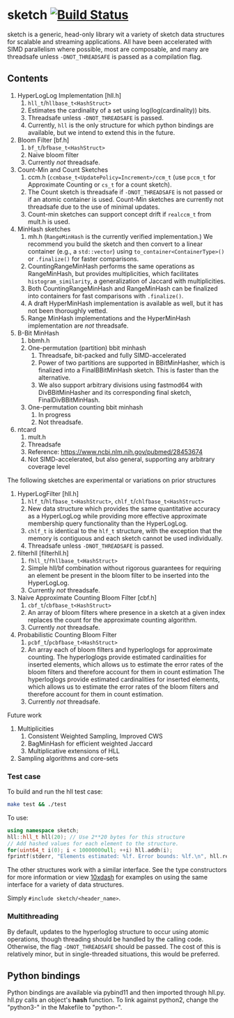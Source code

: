 # sketch [![Build Status](https://travis-ci.com/dnbaker/sketch.svg?branch=master)](https://travis-ci.com/dnbaker/sketch)
sketch is a generic, head-only library wit a variety of sketch data structures for scalable and streaming applications.
All have been accelerated with SIMD parallelism where possible, most are composable, and many are threadsafe unless `-DNOT_THREADSAFE` is passed as a compilation flag.

## Contents
1. HyperLogLog Implementation [hll.h]
    1. `hll_t`/`hllbase_t<HashStruct>`
    2. Estimates the cardinality of a set using log(log(cardinality)) bits.
    3. Threadsafe unless `-DNOT_THREADSAFE` is passed.
    4. Currently, `hll` is the only structure for which python bindings are available, but we intend to extend this in the future.
3. Bloom Filter [bf.h]
    1. `bf_t`/`bfbase_t<HashStruct>`
    2. Naive bloom filter
    3. Currently *not* threadsafe.
4. Count-Min and Count Sketches
    1. ccm.h (`ccmbase_t<UpdatePolicy=Increment>/ccm_t`  (use `pccm_t` for Approximate Counting or `cs_t` for a count sketch).
    2. The Count sketch is threadsafe if `-DNOT_THREADSAFE` is not passed or if an atomic container is used. Count-Min sketches are currently not threadsafe due to the use of minimal updates.
    3. Count-min sketches can support concept drift if `realccm_t` from mult.h is used.
5. MinHash sketches
    1. mh.h (`RangeMinHash` is the currently verified implementation.) We recommend you build the sketch and then convert to a linear container (e.g., a `std::vector`) using `to_container<ContainerType>()` or `.finalize()` for faster comparisons.
    2. CountingRangeMinHash performs the same operations as RangeMinHash, but provides multiplicities, which facilitates `histogram_similarity`, a generalization of Jaccard with multiplicities.
    3. Both CountingRangeMinHash and RangeMinHash can be finalized into containers for fast comparisons with `.finalize()`.
    3. A draft HyperMinHash implementation is available as well, but it has not been thoroughly vetted.
    4. Range MinHash implementations and the HyperMinHash implementation are *not* threadsafe.
6. B-Bit MinHash
    1. bbmh.h
    2. One-permutation (partition) bbit minhash
        1. Threadsafe, bit-packed and fully SIMD-accelerated
        2. Power of two partitions are supported in BBitMinHasher, which is finalized into a FinalBBitMinHash sketch. This is faster than the alternative.
        3. We also support arbitrary divisions using fastmod64 with DivBBitMinHasher and its corresponding final sketch, FinalDivBBitMinHash.
    3. One-permutation counting bbit minhash
        1. In progress
        2. Not threadsafe.
7. ntcard
    1. mult.h
    2. Threadsafe
    3. Reference: https://www.ncbi.nlm.nih.gov/pubmed/28453674
    4. Not SIMD-accelerated, but also general, supporting any arbitrary coverage level

The following sketches are experimental or variations on prior structures
1. HyperLogFilter [hll.h]
    1. `hlf_t`/`hlfbase_t<HashStruct>`, `chlf_t`/`chlfbase_t<HashStruct>`
    2. New data structure which provides the same quantitative accuracy as a HyperLogLog while providing more effective approximate membership query functionality than the HyperLogLog.
    2. `chlf_t` is identical to the `hlf_t` structure, with the exception that the memory is contiguous and each sketch cannot be used individually.
    3. Threadsafe unless `-DNOT_THREADSAFE` is passed.
2. filterhll [filterhll.h]
    1. `fhll_t`/`fhllbase_t<HashStruct>`
    2. Simple hll/bf combination without rigorous guarantees for requiring an element be present in the bloom filter to be inserted into the HyperLogLog.
    3. Currently *not* threadsafe.
3. Naive Approximate Counting Bloom Filter [cbf.h]
    1. `cbf_t`/`cbfbase_t<HashStruct>`
    2. An array of bloom filters where presence in a sketch at a given index replaces the count for the approximate counting algorithm.
    3. Currently *not* threadsafe.
7. Probabilistic Counting Bloom Filter
    1. `pcbf_t`/`pcbfbase_t<HashStruct>`
    2. An array each of bloom filters and hyperloglogs for approximate counting. The hyperloglogs provide estimated cardinalities for inserted elements, which allows us to estimate the error rates of the bloom filters and therefore account for them in count estimation The hyperloglogs provide estimated cardinalities for inserted elements, which allows us to estimate the error rates of the bloom filters and therefore account for them in count estimation.
    3. Currently *not* threadsafe.

Future work
1. Multiplicities
    1. Consistent Weighted Sampling, Improved CWS
    2. BagMinHash for efficient weighted Jaccard
    3. Multiplicative extensions of HLL
2. Sampling algorithms and core-sets

### Test case
To build and run the hll test case:

```bash
make test && ./test
```

To use:

```c++
using namespace sketch;
hll::hll_t hll(20); // Use 2**20 bytes for this structure
// Add hashed values for each element to the structure.
for(uint64_t i(0); i < 10000000ull; ++i) hll.addh(i);
fprintf(stderr, "Elements estimated: %lf. Error bounds: %lf.\n", hll.report(), hll.est_err());
```

The other structures work with a similar interface. See the type constructors for more information or view [10xdash](https://github.com/dnbaker/10xdash) for examples on using the
same interface for a variety of data structures.

Simply `#include sketch/<header_name>`.

### Multithreading
By default, updates to the hyperloglog structure to occur using atomic operations, though threading should be handled by the calling code. Otherwise, the flag `-DNOT_THREADSAFE` should be passed. The cost of this is relatively minor, but in single-threaded situations, this would be preferred.

## Python bindings
Python bindings are available via pybind11 and then imported through hll.py. hll.py calls an object's __hash__ function. To link against python2, change the "python3-" in the Makefile to "python-".
